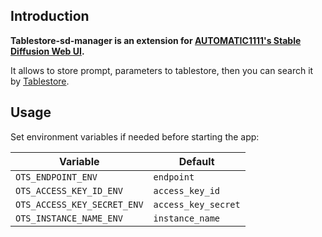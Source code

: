 ## Introduction

**Tablestore-sd-manager is an extension for [AUTOMATIC1111's Stable Diffusion Web UI](https://github.com/AUTOMATIC1111/stable-diffusion-webui).**

It allows to store prompt, parameters to tablestore, then you can search it by [Tablestore](https://www.aliyun.com/product/ots/).

## Usage

Set environment variables if needed before starting the app:

| Variable | Default |
|----------|---------------|
| `OTS_ENDPOINT_ENV` | `endpoint` |
| `OTS_ACCESS_KEY_ID_ENV` | `access_key_id` |
| `OTS_ACCESS_KEY_SECRET_ENV` | `access_key_secret` |
| `OTS_INSTANCE_NAME_ENV` | `instance_name` |
